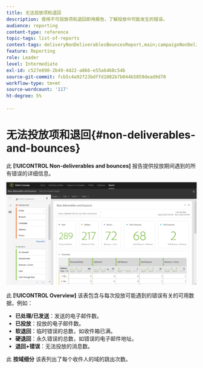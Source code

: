 ```yaml
---
title: 无法投放项和退回
description: 使用不可投放项和退回即用报告，了解投放中可能发生的错误。
audience: reporting
content-type: reference
topic-tags: list-of-reports
context-tags: deliveryNonDeliverablesBouncesReport,main;campaignNonDeliverablesBouncesReport,main;programNonDeliverablesBouncesReport,main
feature: Reporting
role: Leader
level: Intermediate
exl-id: c527e890-2b49-4422-a866-e55a6468c54b
source-git-commit: fcb5c4a92f23bdffd1082b7b044b5859dead9d70
workflow-type: tm+mt
source-wordcount: '117'
ht-degree: 5%

---
```


# 无法投放项和退回{#non-deliverables-and-bounces}

此 **[!UICONTROL Non-deliverables and bounces]** 报告提供投放期间遇到的所有错误的详细信息。

![](assets/delivery_reports_7.png)

此 **[!UICONTROL Overview]** 该表包含与每次投放可能遇到的错误有关的可用数据，例如：

* **已处理/已发送**：发送的电子邮件数。
* **已投放**：投放的电子邮件数。
* **软退回**：临时错误的总数，如收件箱已满。
* **硬退回**：永久错误的总数，如错误的电子邮件地址。
* **退回+错误**：无法投放的消息数。

此 **按域细分** 该表列出了每个收件人的域的跳出次数。
